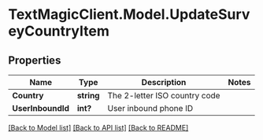 # TextMagicClient.Model.UpdateSurveyCountryItem
## Properties

Name | Type | Description | Notes
------------ | ------------- | ------------- | -------------
**Country** | **string** | The 2-letter ISO country code | 
**UserInboundId** | **int?** | User inbound phone ID | 

[[Back to Model list]](../README.md#documentation-for-models) [[Back to API list]](../README.md#documentation-for-api-endpoints) [[Back to README]](../README.md)

